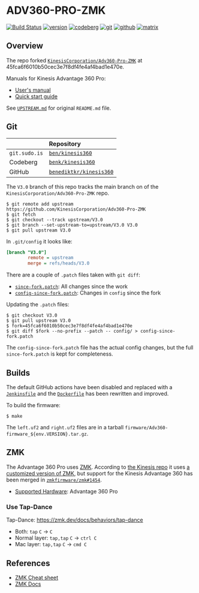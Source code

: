 # ADV360-PRO-ZMK

[![Build Status](https://jenkins.sudo.is/buildStatus/icon?job=ben%2Fkinesis360%2Fmain&style=flat-square)](https://jenkins.sudo.is/job/ben/job/kinesis360/job/main/)
[![version](https://jenkins.sudo.is/buildStatus/icon?job=ben%2Fkinesis360%2Fmain&style=flat-square&status=%24%7Bdescription%7D&subject=version&build=lastStable&color=blue)](https://git.sudo.is/ben/kinesis360/packages)
[![codeberg](https://www.sudo.is/readmes/codeberg.svg)](https://codeberg.org/ben/kinesis360)
[![git](https://www.sudo.is/readmes/git.sudo.is-ben.svg)](https://git.sudo.is/ben/kinesis360)
[![github](https://www.sudo.is/readmes/github-benediktkr.svg)](https://github.com/benediktkr/kinesis360)
[![matrix](https://www.sudo.is/readmes/matrix-ben-sudo.is.svg)](https://matrix.to/#/@ben:sudo.is)

## Overview

The repo forked [`KinesisCorporation/Adv360-Pro-ZMK`](https://github.com/KinesisCorporation/Adv360-Pro-ZMK)
at 45fca6f6010b50cec3e7f8df4fe4af4bad1e470e.

Manuals for Kinesis Advantage 360 Pro:

- [User's manual](manuals/manual.pdf)
- [Quick start guide](manuals/quick_starrt.pdf)

See [`UPSTREAM.md`](UPSTREAM.md) for original `README.md` file.

## Git

|               | Repository
|:--------------|:---------------
| `git.sudo.is` | [`ben/kinesis360`](https://git.sudo.is/ben/kinesis360)
| Codeberg      | [`benk/kinesis360`](https://codeberg.org/benk/kinesis360)
| GitHub        | [`benediktkr/kinesis360`](https://github.com/benediktkr/kinesis360)


The `V3.0` branch of this repo tracks the main branch on of the `KinesisCorporation/Adv360-Pro-ZMK` repo.

```console
$ git remote add upstream https://github.com/KinesisCorporation/Adv360-Pro-ZMK
$ git fetch
$ git checkout --track upstream/V3.0
$ git branch --set-upstream-to=upstream/V3.0 V3.0
$ git pull upstream V3.0
```

In `.git/config` it looks like:

```ini
[branch "V3.0"]
        remote = upstream
        merge = refs/heads/V3.0
```

There are a couple of `.patch` files taken with `git diff`:

- [`since-fork.patch`](since-fork.patch): All changes since the work
- [`config-since-fork.patch`](config-since-fork.patch): Changes in `config` since the fork

Updating the `.patch` files:

```console
$ git checkout V3.0
$ git pull upstream V3.0
$ fork=45fca6f6010b50cec3e7f8df4fe4af4bad1e470e
$ git diff $fork --no-prefix --patch -- config/ > config-since-fork.patch
```

The `config-since-fork.patch` file has the actual config changes, but the
full `since-fork.patch` is kept for completeness.

## Builds

The default GitHub actions have been disabled and replaced with a [`Jenkinsfile`](Jenkinsfile)
and the [`Dockerfile`](Dockerfile) has been rewritten and improved.

To build the firmware:

```console
$ make
```

The `left.uf2` and `right.uf2` files are in a tarball `firmware/Adv360-firmware_${env.VERSION}.tar.gz`.

## ZMK

The Advantage 360 Pro uses [ZMK](https://www.zmk.dev). According to [the Kinesis repo](UPSTREAM.md) it
uses [a customized version of ZMK](https://github.com/ReFil/zmk/tree/adv360-z3.5), but support for the
Kinesis Advantage 360 has been merged in [`zmkfirmware/zmk#1454`](https://github.com/zmkfirmware/zmk/pull/1454).

- [Supported Hardware](https://zmk.dev/docs/hardware#onboard): Advantage 360 Pro

### Use Tap-Dance

Tap-Dance: https://zmk.dev/docs/behaviors/tap-dance

 * Both: `tap` `C` -> `C`
 * Normal layer: `tap,tap` `C` -> `ctrl C`
 * Mac layer:    `tap,tap` `C` -> `cmd C`

## References

- [ZMK Cheat sheet](https://peccu.github.io/zmk-cheat-sheet/)
- [ZMK Docs](https://www.zmk.dev/docs/)

